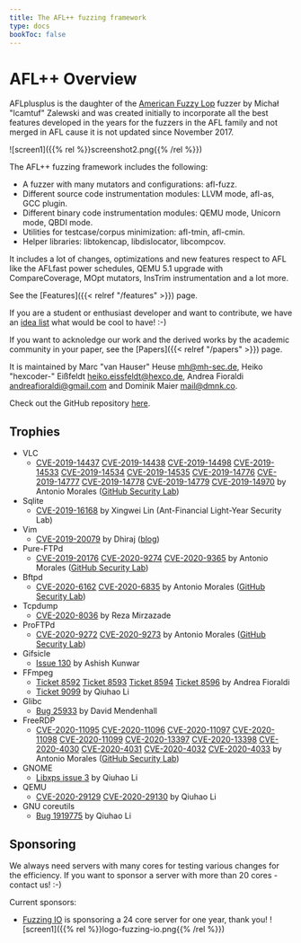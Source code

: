 ```yaml
---
title: The AFL++ fuzzing framework
type: docs
bookToc: false
---
```


# AFL++ Overview

AFLplusplus is the daughter of the [American Fuzzy Lop](http://lcamtuf.coredump.cx/afl/) fuzzer by Michał "lcamtuf" Zalewski and was created initially to incorporate all the best features developed in the years for the fuzzers in the AFL family and not merged in AFL cause it is not updated since November 2017.

![screen1]({{% rel %}}screenshot2.png{{% /rel %}})

The AFL++ fuzzing framework includes the following:

+ A fuzzer with many mutators and configurations: afl-fuzz.
+ Different source code instrumentation modules: LLVM mode, afl-as, GCC plugin.
+ Different binary code instrumentation modules: QEMU mode, Unicorn mode, QBDI mode.
+ Utilities for testcase/corpus minimization: afl-tmin, afl-cmin.
+ Helper libraries: libtokencap, libdislocator, libcompcov.

It includes a lot of changes, optimizations and new features respect to AFL like the AFLfast power schedules, QEMU 5.1 upgrade with CompareCoverage, MOpt mutators, InsTrim instrumentation and a lot more.

See the [Features]({{< relref "/features" >}}) page.

If you are a student or enthusiast developer and want to contribute, we have an [idea list](https://github.com/AFLplusplus/AFLplusplus/blob/master/docs/ideas.md) what would be cool to have! :-)

If you want to acknoledge our work and the derived works by the academic community in your paper, see the [Papers]({{< relref "/papers" >}}) page.

It is maintained by Marc "van Hauser" Heuse <mh@mh-sec.de>, Heiko "hexcoder-" Eißfeldt <heiko.eissfeldt@hexco.de>, Andrea Fioraldi <andreafioraldi@gmail.com> and Dominik Maier <mail@dmnk.co>.

Check out the GitHub repository [here](https://github.com/AFLplusplus/AFLplusplus).

## Trophies

+ VLC
  * [CVE-2019-14437](https://cve.mitre.org/cgi-bin/cvename.cgi?name=CVE-2019-14437) [CVE-2019-14438](https://cve.mitre.org/cgi-bin/cvename.cgi?name=CVE-2019-14438) [CVE-2019-14498](https://cve.mitre.org/cgi-bin/cvename.cgi?name=CVE-2019-14498) [CVE-2019-14533](https://cve.mitre.org/cgi-bin/cvename.cgi?name=CVE-2019-14533) [CVE-2019-14534](https://cve.mitre.org/cgi-bin/cvename.cgi?name=CVE-2019-14534) [CVE-2019-14535](https://cve.mitre.org/cgi-bin/cvename.cgi?name=CVE-2019-14535) [CVE-2019-14776](https://cve.mitre.org/cgi-bin/cvename.cgi?name=CVE-2019-14776) [CVE-2019-14777](https://cve.mitre.org/cgi-bin/cvename.cgi?name=CVE-2019-14777) [CVE-2019-14778](https://cve.mitre.org/cgi-bin/cvename.cgi?name=CVE-2019-14778) [CVE-2019-14779](https://cve.mitre.org/cgi-bin/cvename.cgi?name=CVE-2019-14779) [CVE-2019-14970](https://cve.mitre.org/cgi-bin/cvename.cgi?name=CVE-2019-14970) by Antonio Morales ([GitHub Security Lab](https://securitylab.github.com/research/vlc-vulnerability-heap-overflow))
+ Sqlite
  * [CVE-2019-16168](https://cve.mitre.org/cgi-bin/cvename.cgi?name=CVE-2019-16168) by Xingwei Lin (Ant-Financial Light-Year Security Lab)
+ Vim
  * [CVE-2019-20079](https://cve.mitre.org/cgi-bin/cvename.cgi?name=CVE-2019-20079) by Dhiraj ([blog](https://www.inputzero.io/2020/03/fuzzing-vim.html))
+ Pure-FTPd
  * [CVE-2019-20176](https://cve.mitre.org/cgi-bin/cvename.cgi?name=CVE-2019-20176) [CVE-2020-9274](https://cve.mitre.org/cgi-bin/cvename.cgi?name=CVE-2019-14437) [CVE-2020-9365](https://cve.mitre.org/cgi-bin/cvename.cgi?name=CVE-2020-9365) by Antonio Morales ([GitHub Security Lab](https://securitylab.github.com/research/fuzzing-sockets-FTP))
+ Bftpd
  * [CVE-2020-6162](https://cve.mitre.org/cgi-bin/cvename.cgi?name=CVE-2020-6162) [CVE-2020-6835](https://cve.mitre.org/cgi-bin/cvename.cgi?name=CVE-2020-6835) by Antonio Morales ([GitHub Security Lab](https://securitylab.github.com/research/fuzzing-sockets-FTP))
+ Tcpdump
  * [CVE-2020-8036](https://cve.mitre.org/cgi-bin/cvename.cgi?name=CVE-2020-8036) by Reza Mirzazade
+ ProFTPd
  * [CVE-2020-9272](https://cve.mitre.org/cgi-bin/cvename.cgi?name=CVE-2020-9272) [CVE-2020-9273](https://cve.mitre.org/cgi-bin/cvename.cgi?name=CVE-2020-9273) by Antonio Morales ([GitHub Security Lab](https://securitylab.github.com/research/fuzzing-sockets-FTP))
+ Gifsicle
  * [Issue 130](https://github.com/kohler/gifsicle/issues/130) by Ashish Kunwar
+ FFmpeg
  * [Ticket 8592](https://trac.ffmpeg.org/ticket/8592) [Ticket 8593](https://trac.ffmpeg.org/ticket/8593) [Ticket 8594](https://trac.ffmpeg.org/ticket/8594) [Ticket 8596](https://trac.ffmpeg.org/ticket/8596) by Andrea Fioraldi
  * [Ticket 9099](https://trac.ffmpeg.org/ticket/9099) by Qiuhao Li
+ Glibc
  * [Bug 25933](https://sourceware.org/bugzilla/show_bug.cgi?id=25933) by David Mendenhall
+ FreeRDP
  * [CVE-2020-11095](https://cve.mitre.org/cgi-bin/cvename.cgi?name=CVE-2020-11095) [CVE-2020-11096](https://cve.mitre.org/cgi-bin/cvename.cgi?name=CVE-2020-11096) [CVE-2020-11097](https://cve.mitre.org/cgi-bin/cvename.cgi?name=CVE-2020-11097) [CVE-2020-11098](https://cve.mitre.org/cgi-bin/cvename.cgi?name=CVE-2020-11098) [CVE-2020-11099](https://cve.mitre.org/cgi-bin/cvename.cgi?name=CVE-2020-11099) [CVE-2020-13397](https://cve.mitre.org/cgi-bin/cvename.cgi?name=CVE-2020-13397) [CVE-2020-13398](https://cve.mitre.org/cgi-bin/cvename.cgi?name=CVE-2020-13398) [CVE-2020-4030](https://cve.mitre.org/cgi-bin/cvename.cgi?name=CVE-2020-4030) [CVE-2020-4031](https://cve.mitre.org/cgi-bin/cvename.cgi?name=CVE-2020-4031) [CVE-2020-4032](https://cve.mitre.org/cgi-bin/cvename.cgi?name=CVE-2020-4032) [CVE-2020-4033](https://cve.mitre.org/cgi-bin/cvename.cgi?name=CVE-2020-4033) by Antonio Morales ([GitHub Security Lab](https://securitylab.github.com/research/fuzzing-sockets-FreeRDP))
+ GNOME
  * [Libxps issue 3](https://gitlab.gnome.org/GNOME/libgxps/-/issues/3) by Qiuhao Li
+ QEMU
  * [CVE-2020-29129](https://cve.mitre.org/cgi-bin/cvename.cgi?name=CVE-2020-29129) [CVE-2020-29130](https://cve.mitre.org/cgi-bin/cvename.cgi?name=CVE-2020-29130) by Qiuhao Li
+ GNU coreutils
  * [Bug 1919775](https://bugzilla.redhat.com/show_bug.cgi?id=1919775) by Qiuhao Li

## Sponsoring

We always need servers with many cores for testing various changes for the efficiency.
If you want to sponsor a server with more than 20 cores - contact us! :-)

Current sponsors:

* [Fuzzing IO](https://www.fuzzing.io) is sponsoring a 24 core server for one year, thank you! ![screen1]({{% rel %}}logo-fuzzing-io.png{{% /rel %}})
